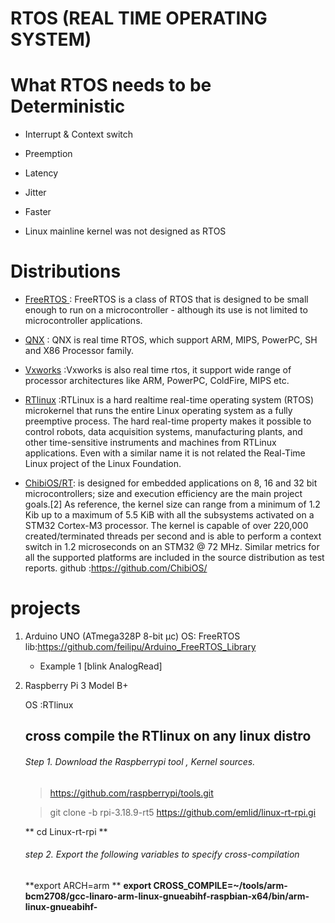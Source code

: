 # RTOS (REAL TIME OPERATING SYSTEM) 

# What RTOS needs to be Deterministic
* Interrupt & Context switch

* Preemption

* Latency

* Jitter

* Faster

* Linux mainline kernel was not designed as RTOS

# Distributions 

* <a href="https://www.freertos.org/about-RTOS.html">FreeRTOS </a>:  FreeRTOS is a class of RTOS that is designed to be small enough to run on a microcontroller - although its use is not limited to microcontroller applications.

 
* <a href="http://blackberry.qnx.com/en/sdp7">QNX</a> : QNX is real time RTOS, which support ARM, MIPS, PowerPC, SH and X86 Processor family.
* <a href="https://www.windriver.com/products/vxworks">Vxworks</a> :Vxworks is also real time rtos, it support wide range of processor architectures like ARM, PowerPC, ColdFire, MIPS etc.

* <a href="http://www.rtlinux.org/">RTlinux</a> :RTLinux is a hard realtime real-time operating system (RTOS) microkernel that runs the entire Linux operating system as a fully preemptive process. The hard real-time property makes it possible to control robots, data acquisition systems, manufacturing plants, and other time-sensitive instruments and machines from RTLinux applications. Even with a similar name it is not related the Real-Time Linux project of the Linux Foundation.

* <a href="http://www.chibios.org/dokuwiki/doku.php">ChibiOS/RT</a>: is designed for embedded applications on 8, 16 and 32 bit microcontrollers; size and execution efficiency are the main project goals.[2] As reference, the kernel size can range from a minimum of 1.2 Kib up to a maximum of 5.5 KiB with all the subsystems activated on a STM32 Cortex-M3 processor. The kernel is capable of over 220,000 created/terminated threads per second and is able to perform a context switch in 1.2 microseconds on an STM32 @ 72 MHz. Similar metrics for all the supported platforms are included in the source distribution as test reports. 
github :https://github.com/ChibiOS/

# projects
1. Arduino UNO (ATmega328P 8-bit μc)
   OS: FreeRTOS
   lib:https://github.com/feilipu/Arduino_FreeRTOS_Library
   * Example 1 [blink AnalogRead]
2. Raspberry Pi 3 Model B+ 

   OS :RTlinux
   ## cross compile the RTlinux on any linux distro
   ###### Step 1. Download the Raspberrypi tool , Kernel sources. 
   > https://github.com/raspberrypi/tools.git
   
   > git clone -b rpi-3.18.9-rt5 https://github.com/emlid/linux-rt-rpi.gi
   
   ** cd Linux-rt-rpi **
   ###### step 2. Export the following variables to specify cross-compilation 
   **export ARCH=arm **
   **export CROSS_COMPILE=~/tools/arm-bcm2708/gcc-linaro-arm-linux-gnueabihf-raspbian-x64/bin/arm-linux-gnueabihf-**
   
   
   
   
   
   
